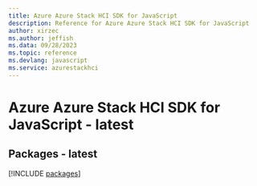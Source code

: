 ```yaml
---
title: Azure Azure Stack HCI SDK for JavaScript
description: Reference for Azure Azure Stack HCI SDK for JavaScript
author: xirzec
ms.author: jeffish
ms.data: 09/28/2023
ms.topic: reference
ms.devlang: javascript
ms.service: azurestackhci
---
```

# Azure Azure Stack HCI SDK for JavaScript - latest
## Packages - latest
[!INCLUDE [packages](azure-stack-hci-index.md)]